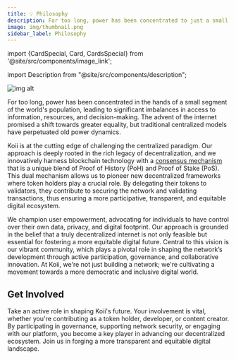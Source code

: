 ```yaml
---
title: 💡 Philosophy
description: For too long, power has been concentrated to just a small part of the world's population. The internet has the power to fix this, but not the way it's been built so far.
image: img/thumbnail.png
sidebar_label: Philosophy
---
```

import {CardSpecial, Card, CardsSpecial} from '@site/src/components/image_link';

import Description from "@site/src/components/description";

![img alt](/img/concepts/philosophy.svg)

For too long, power has been concentrated in the hands of a small segment of the world's population, leading to significant imbalances in access to information, resources, and decision-making. The advent of the internet promised a shift towards greater equality, but traditional centralized models have perpetuated old power dynamics.

Koii is at the cutting edge of challenging the centralized paradigm. Our approach is deeply rooted in the rich legacy of decentralization, and we innovatively harness blockchain technology with a [consensus mechanism](/run-a-node/k2-validators/rewards) that is a unique blend of Proof of History (PoH) and Proof of Stake (PoS). This dual mechanism allows us to pioneer new decentralized frameworks where token holders play a crucial role. By delegating their tokens to validators, they contribute to securing the network and validating transactions, thus ensuring a more participative, transparent, and equitable digital ecosystem.

We champion user empowerment, advocating for individuals to have control over their own data, privacy, and digital footprint. Our approach is grounded in the belief that a truly decentralized internet is not only feasible but essential for fostering a more equitable digital future. Central to this vision is our vibrant community, which plays a pivotal role in shaping the network’s development through active participation, governance, and collaborative innovation. At Koii, we're not just building a network; we're cultivating a movement towards a more democratic and inclusive digital world.

## Get Involved
Take an active role in shaping Koii's future. Your involvement is vital, whether you're contributing as a token holder, developer, or content creator. By participating in governance, supporting network security, or engaging with our platform, you become a key player in advancing our decentralized ecosystem. Join us in forging a more transparent and equitable digital landscape.

<CardsSpecial>
  <CardSpecial
    title="<p><strong>Join the Discord</strong></p>"
    description=" <p>Koii's discord is where the community comes to discuss new ideas and recent updates.</p>"
    link="https://discord.com/invite/koii-network"
    linkText="Sign in Here"
    svgName="discord"
    cardPerRow="3"
  />
  <CardSpecial
    title="<p><strong>Read Community Posts</strong></p>"
    description="<p>The Telegram forum provides a place for long term answers and lasting discussions.</p>"
    link="https://t.me/koiinetwork"
    linkText="Check it Out"
    svgName="community"
    cardPerRow="3"
  />
  <CardSpecial
    title="<p><strong>Follow Koii on Twitter</strong></p>"
    description=" <p>Join us on Twitter to stay tuned on ecosystem updates, and what people are saying daily.</p>"
    link="https://twitter.com/KoiiFoundation"
    linkText="twitter"
    svgName="twitter"
    cardPerRow="3"
  />
</CardsSpecial>

